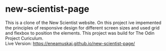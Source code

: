 # new-scientist-page

This is a clone of the New Scientist website. On this project ive impemented the principles of responsive design for different screen sizes and used grid and flexbox to position the elements. 
This project was build for The Odin Project Curiculum. <br/>
Live Version: https://eneamuskaj.github.io/new-scientist-page/

